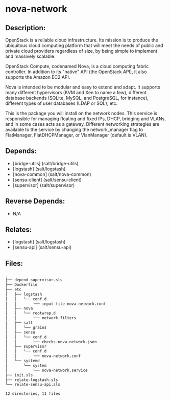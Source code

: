 # nova-network

## Description:

OpenStack is a reliable cloud infrastructure. Its mission is to produce the ubiquitous cloud computing platform that will meet the needs of public and private cloud providers regardless of size, by being simple to implement and massively scalable.

OpenStack Compute, codenamed Nova, is a cloud computing fabric controller. In addition to its "native" API (the OpenStack API), it also supports the Amazon EC2 API.

Nova is intended to be modular and easy to extend and adapt. It supports many different hypervisors (KVM and Xen to name a few), different database backends (SQLite, MySQL, and PostgreSQL, for instance), different types of user databases (LDAP or SQL), etc.

This is the package you will install on the network nodes. This service is responsible for managing floating and fixed IPs, DHCP, bridging and VLANs, and in some cases acts as a gateway. Different networking strategies are available to the service by changing the network_manager flag to FlatManager, FlatDHCPManager, or VlanManager (default is VLAN).

## Depends:

  -  [bridge-utils] (salt/bridge-utils)
  -  [logstash] (salt/logstash)
  -  [nova-common] (salt/nova-common)
  -  [sensu-client] (salt/sensu-client)
  -  [supervisor] (salt/supervisor)

## Reverse Depends:

  -  N/A

## Relates:

  -  [logstash] (salt/logstash)
  -  [sensu-api] (salt/sensu-api)

## Files:

```bash
.
├── depend-supervisor.sls
├── Dockerfile
├── etc
│   ├── logstash
│   │   └── conf.d
│   │       └── input-file-nova-network.conf
│   ├── nova
│   │   └── rootwrap.d
│   │       └── network.filters
│   ├── salt
│   │   └── grains
│   ├── sensu
│   │   └── conf.d
│   │       └── checks-nova-network.json
│   ├── supervisor
│   │   └── conf.d
│   │       └── nova-network.conf
│   └── systemd
│       └── system
│           └── nova-network.service
├── init.sls
├── relate-logstash.sls
└── relate-sensu-api.sls

12 directories, 11 files
```
